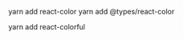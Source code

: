 <!-- ! 1 -->

yarn add react-color
yarn add @types/react-color

<!-- ! 2 -->

yarn add react-colorful
